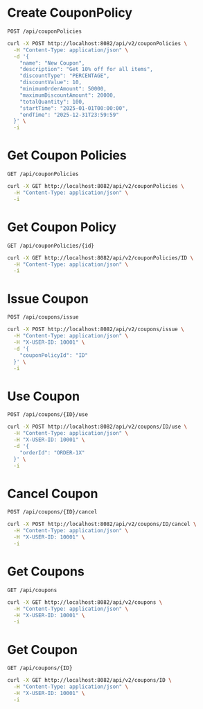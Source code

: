 # Create CouponPolicy

`POST /api/couponPolicies`

```bash
curl -X POST http://localhost:8082/api/v2/couponPolicies \
  -H "Content-Type: application/json" \
  -d '{
    "name": "New Coupon",
    "description": "Get 10% off for all items",
    "discountType": "PERCENTAGE",
    "discountValue": 10,
    "minimumOrderAmount": 50000,
    "maximumDiscountAmount": 20000,
    "totalQuantity": 100,
    "startTime": "2025-01-01T00:00:00",
    "endTime": "2025-12-31T23:59:59"
  }' \
  -i
```

# Get Coupon Policies

`GET /api/couponPolicies`

```bash
curl -X GET http://localhost:8082/api/v2/couponPolicies \
  -H "Content-Type: application/json" \
  -i
```

# Get Coupon Policy

`GET /api/couponPolicies/{id}`

```bash
curl -X GET http://localhost:8082/api/v2/couponPolicies/ID \
  -H "Content-Type: application/json" \
  -i
```

# Issue Coupon

`POST /api/coupons/issue`

```bash
curl -X POST http://localhost:8082/api/v2/coupons/issue \
  -H "Content-Type: application/json" \
  -H "X-USER-ID: 10001" \
  -d '{
    "couponPolicyId": "ID"
  }' \
  -i
```

# Use Coupon

`POST /api/coupons/{ID}/use`

```bash
curl -X POST http://localhost:8082/api/v2/coupons/ID/use \
  -H "Content-Type: application/json" \
  -H "X-USER-ID: 10001" \
  -d '{
    "orderId": "ORDER-1X"
  }' \
  -i
```

# Cancel Coupon

`POST /api/coupons/{ID}/cancel`

```bash
curl -X POST http://localhost:8082/api/v2/coupons/ID/cancel \
  -H "Content-Type: application/json" \
  -H "X-USER-ID: 10001" \
  -i
```

# Get Coupons

`GET /api/coupons`

```bash
curl -X GET http://localhost:8082/api/v2/coupons \
  -H "Content-Type: application/json" \
  -H "X-USER-ID: 10001" \
  -i
```

# Get Coupon

`GET /api/coupons/{ID}`

```bash
curl -X GET http://localhost:8082/api/v2/coupons/ID \
  -H "Content-Type: application/json" \
  -H "X-USER-ID: 10001" \
  -i
```